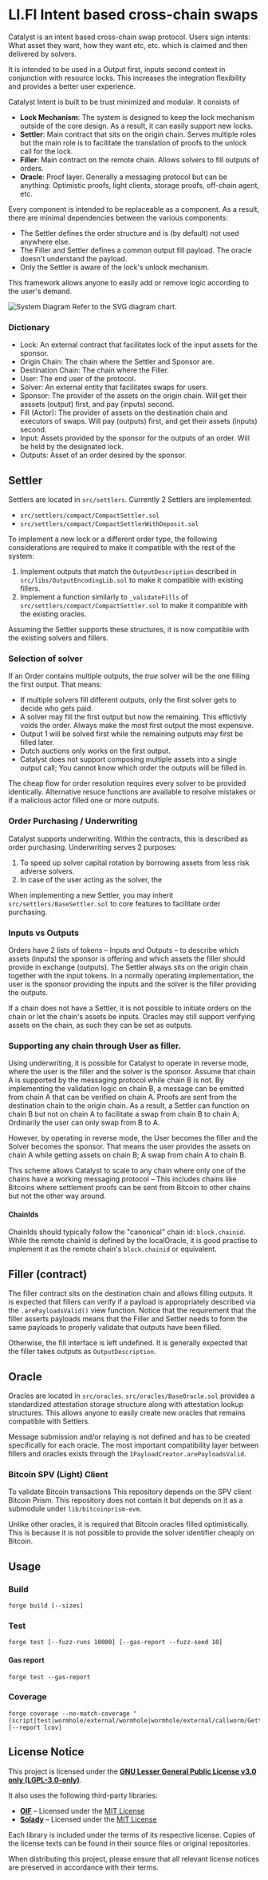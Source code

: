 # LI.FI Intent based cross-chain swaps

Catalyst is an intent based cross-chain swap protocol. Users sign intents: What asset they want, how they want etc, etc. which is claimed and then delivered by solvers.

It is intended to be used in a Output first, inputs second context in conjunction with resource locks. This increases the integration flexibility and provides a better user experience.

Catalyst Intent is built to be trust minimized and modular. It consists of 
- **Lock Mechanism**: The system is designed to keep the lock mechanism outside of the core design. As a result, it can easily support new locks.
- **Settler**: Main contract that sits on the origin chain. Serves multiple roles but the main role is to facilitate the translation of proofs to the unlock call for the lock.
- **Filler**: Main contract on the remote chain. Allows solvers to fill outputs of orders.
- **Oracle**: Proof layer. Generally a messaging protocol but can be anything: Optimistic proofs, light clients, storage proofs, off-chain agent, etc. 

Every component is intended to be replaceable as a component. As a result, there are minimal dependencies between the various components:
- The Settler defines the order structure and is (by default) not used anywhere else.
- The Filler and Settler defines a common output fill payload. The oracle doesn't understand the payload.
- Only the Settler is aware of the lock's unlock mechanism.

This framework allows anyone to easily add or remove logic according to the user's demand.

![System Diagram](./high-level-0.svg)
Refer to the SVG diagram chart.

### Dictionary 

- Lock: An external contract that facilitates lock of the input assets for the sponsor.
- Origin Chain: The chain where the Settler and Sponsor are.
- Destination Chain: The chain where the Filler.
- User: The end user of the protocol.
- Solver: An external entity that facilitates swaps for users.
- Sponsor: The provider of the assets on the origin chain. Will get their asssets (output) first, and pay (inputs) second.
- Fill (Actor): The provider of assets on the destination chain and executors of swaps. Will pay (outputs) first, and get their assets (inputs) second.
- Input: Assets provided by the sponsor for the outputs of an order. Will be held by the designated lock.
- Outputs: Asset of an order desired by the sponsor.

## Settler

Settlers are located in `src/settlers`. Currently 2 Settlers are implemented:
- `src/settlers/compact/CompactSettler.sol`
- `src/settlers/compact/CompactSettlerWithDeposit.sol`

To implement a new lock or a different order type, the following considerations are required to make it compatible with the rest of the system:
1. Implement outputs that match the `OutputDescription` described in `src/libs/OutputEncodingLib.sol` to make it compatible with existing fillers.
2. Implement a function similarly to `_validateFills` of `src/settlers/compact/CompactSettler.sol` to make it compatible with the existing oracles.

Assuming the Settler supports these structures, it is now compatible with the existing solvers and fillers.

### Selection of solver

If an Order contains multiple outputs, the _true_ solver will be the one filling the first output. That means:
- If multiple solvers fill different outputs, only the first solver gets to decide who gets paid.
- A solver may fill the first output but now the remaining. This effictivly voids the order. Always make the most first output the most expensive.
- Output 1 will be solved first while the remaining outputs may first be filled later.
- Dutch auctions only works on the first output.
- Catalyst does not support composing multiple assets into a single output call; You cannot know which order the outputs will be filled in.

The cheap flow for order resolution requires every solver to be provided identically. Alternative resuce functions are available to resolve mistakes or if a malicious actor filled one or more outputs.

###  Order Purchasing / Underwriting

Catalyst supports underwriting. Within the contracts, this is described as order purchasing. Underwriting serves 2 purposes:
1. To speed up solver capital rotation by borrowing assets from less risk adverse solvers.
2. In case of the user acting as the solver, the 

When implementing a new Settler, you may inherit `src/settlers/BaseSettler.sol` to core features to facilitate order purchasing.

### Inputs vs Outputs

Orders have 2 lists of tokens – Inputs and Outputs – to describe which assets (inputs) the sponsor is offering and which assets the filler should provide in exchange (outputs).
The Settler always sits on the origin chain together with the input tokens.
In a normally operating implementation, the user is the sponsor providing the inputs and the solver is the filler providing the outputs.

If a chain does not have a Settler, it is not possible to initiate orders on the chain or let the chain's assets be inputs. Oracles may still support verifying assets on the chain, as such they can be set as outputs.

### Supporting any chain through User as filler. 

Using underwriting, it is possible for Catalyst to operate in reverse mode, where the user is the filler and the solver is the sponsor. Assume that chain A is supported by the messaging protocol while chain B is not.
By implementing the validation logic on chain B, a message can be emitted from chain A that can be verified on chain A. Proofs are sent from the destination chain to the origin chain. As a result, a Settler can function on chain B but not on chain A to facilitate a swap from chain B to chain A; Ordinarily the user can only swap from B to A.

However, by operating in reverse mode, the User becomes the filler and the Solver becomes the sponsor. That means the user provides the assets on chain A while getting assets on chain B; A swap from chain A to chain B.

This scheme allows Catalyst to scale to any chain where only one of the chains have a working messaging protocol – This includes chains like Bitcoins where settlement proofs can be sent from Bitcoin to other chains but not the other way around.

#### ChainIds

ChainIds should typically follow the "canonical" chain id: `block.chainid`. While the remote chainId is defined by the localOracle, it is good practise to implement it as the remote chain's `block.chainid` or equivalent.

## Filler (contract)

The filler contract sits on the destination chain and allows filling outputs. It is expected that fillers can verify if a payload is appropriately described via the `.arePayloadsValid()` view function. Notice that the requirement that the filler asserts payloads means that the Filler and Settler needs to form the same payloads to properly validate that outputs have been filled.

Otherwise, the fill interface is left undefined. It is generally expected that the filler takes outputs as `OutputDescription`.

## Oracle

Oracles are located in `src/oracles`. `src/oracles/BaseOracle.sol` provides a standardized attestation storage structure along with attestation lookup structures. This allows anyone to easily create new oracles that remains compatible with Settlers.

Message submission and/or relaying is not defined and has to be created specifically for each oracle. The most important compatibility layer between fillers and oracles exists through the `IPayloadCreator.arePayloadsValid`.

### Bitcoin SPV (Light) Client

To validate Bitcoin transactions This repository depends on the SPV client Bitcoin Prism. This repository does not contain it but depends on it as a submodule under `lib/bitcoinprism-evm`.

Unlike other oracles, it is required that Bitcoin oracles filled optimistically. This is because it is not possible to provide the solver identifier cheaply on Bitcoin.

## Usage

### Build

```shell
forge build [--sizes]
```

### Test

```shell
forge test [--fuzz-runs 10000] [--gas-report --fuzz-seed 10]
```

#### Gas report
```shell
forge test --gas-report
```

### Coverage

```shell
forge coverage --no-match-coverage "(script|test|wormhole/external/wormhole|wormhole/external/callworm/GettersGetter)" [--report lcov]
```

## License Notice

This project is licensed under the **[GNU Lesser General Public License v3.0 only (LGPL-3.0-only)](/LICENSE)**.

It also uses the following third-party libraries:

- **[OIF](https://github.com/openintentsframework/oif-contracts)** – Licensed under the [MIT License](https://opensource.org/licenses/MIT)
- **[Solady](https://github.com/Vectorized/solady)** – Licensed under the [MIT License](https://opensource.org/licenses/MIT)

Each library is included under the terms of its respective license. Copies of the license texts can be found in their source files or original repositories.

When distributing this project, please ensure that all relevant license notices are preserved in accordance with their terms.
